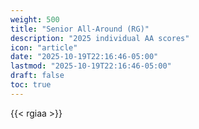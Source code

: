 ```yaml
---
weight: 500
title: "Senior All-Around (RG)"
description: "2025 individual AA scores"
icon: "article"
date: "2025-10-19T22:16:46-05:00"
lastmod: "2025-10-19T22:16:46-05:00"
draft: false
toc: true
---
```


{{< rgiaa >}}